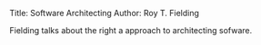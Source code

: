 Title: Software Architecting
Author: Roy T. Fielding


Fielding talks about the right a approach to architecting sofware.